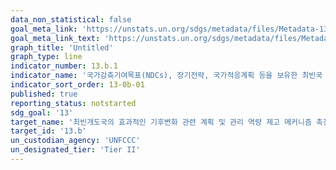 ```yaml
---
data_non_statistical: false
goal_meta_link: 'https://unstats.un.org/sdgs/metadata/files/Metadata-13-0b-01.pdf'
goal_meta_link_text: 'https://unstats.un.org/sdgs/metadata/files/Metadata-13-0b-01.pdf'
graph_title: 'Untitled'
graph_type: line
indicator_number: 13.b.1
indicator_name: '국가감축기여목표(NDCs), 장기전략, 국가적응계획 등을 보유한 최빈국 및 군소도서국 수'
indicator_sort_order: 13-0b-01
published: true
reporting_status: notstarted
sdg_goal: '13'
target_name: '최빈개도국의 효과적인 기후변화 관련 계획 및 관리 역량 제고 메커니즘 촉진(취약계층, 여성, 청소년 및 소외집단 포함)'
target_id: '13.b'
un_custodian_agency: 'UNFCCC'
un_designated_tier: 'Tier II'
---
```


